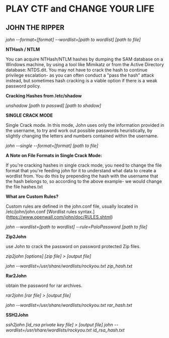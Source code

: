 # PLAY CTF and CHANGE YOUR LIFE

## JOHN THE RIPPER

_john --format=[format] --wordlist=[path to wordlist] [path to file]_
 
 **NTHash / NTLM** 

You can acquire NTHash/NTLM hashes by dumping the SAM database on a Windows machine, by using a tool like Mimikatz or from the Active Directory database: NTDS.dit. You may not have to crack the hash to continue privilege escalation- as you can often conduct a "pass the hash" attack instead, but sometimes hash cracking is a viable option if there is a weak password policy.

**Cracking Hashes from /etc/shadow** 

_unshadow [path to passwd] [path to shadow]_

**SINGLE CRACK MODE**

Single Crack mode. In this mode, John uses only the information provided in the username, to try and work out possible passwords heuristically, by slightly changing the letters and numbers contained within the username.

_john --single --format=[format] [path to file]_

**A Note on File Formats in Single Crack Mode:**

If you're cracking hashes in single crack mode, you need to change the file format that you're feeding john for it to understand what data to create a wordlist from. You do this by prepending the hash with the username that the hash belongs to, so according to the above example- we would change the file hashes.txt

**What are Custom Rules?**

Custom rules are defined in the john.conf file, usually located in /etc/john/john.conf [Wordlist rules syntax.]  (https://www.openwall.com/john/doc/RULES.shtml)

_john --wordlist=[path to wordlist] --rule=PoloPassword [path to file]_

**Zip2John**

use John to crack the password on password protected Zip files.

_zip2john [options] [zip file] > [output file]_

_john --wordlist=/usr/share/wordlists/rockyou.txt zip_hash.txt_

**Rar2John**

obtain the password for rar archives.

_rar2john [rar file] > [output file]_

_john --wordlist=/usr/share/wordlists/rockyou.txt rar_hash.txt_

**SSH2John**

_ssh2john [id_rsa private key file] > [output file]_
_john --wordlist=/usr/share/wordlists/rockyou.txt id_rsa_hash.txt_





 
 



